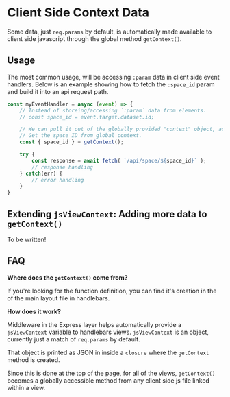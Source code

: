 # Client Side Context Data

Some data, just `req.params` by default, is automatically made available to client side javascript through the global method `getContext()`.

## Usage

The most common usage, will be accessing `:param` data in client side event handlers. Below is an example showing how to fetch the `:space_id` param and build it into an api request path.
```js
const myEventHandler = async (event) => {
    // Instead of storeing/accessing `:param` data from elements.
    // const space_id = event.target.dataset.id;

    // We can pull it out of the globally provided "context" object, accessed via `getContext()`.
    // Get the space ID from global context.
    const { space_id } = getContext();

    try {
        const response = await fetch( `/api/space/${space_id}` );
        // response handling
    } catch(err) {
        // error handling
    }
}
```

## Extending `jsViewContext`: Adding more data to `getContext()`

To be written!

## FAQ

**Where does the `getContext()` come from?**

If you're looking for the function definition, you can find it's creation in the <head> of the main layout file in handlebars.

**How does it work?**

Middleware in the Express layer helps automatically provide a `jsViewContext` variable to handlebars views. `jsViewContext` is an object, currently just a match of `req.params` by default.

That object is printed as JSON in inside a `closure` where the `getContext` method is created.

Since this is done at the top of the page, for all of the views, `getContext()` becomes a globally accessible method from any client side js file linked within a view.